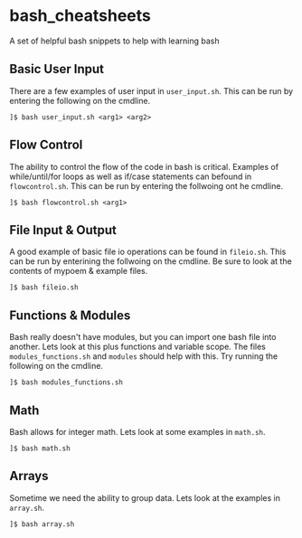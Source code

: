 # bash_cheatsheets
A set of helpful bash snippets to help with learning bash


## Basic User Input

There are a few examples of user input in `user_input.sh`.  This can be run by entering the following on the cmdline.
```
]$ bash user_input.sh <arg1> <arg2>
```

## Flow Control 
The ability to control the flow of the code in bash is critical.  Examples of while/until/for loops as well as if/case statements can befound in `flowcontrol.sh`.  This can be run by entering the follwoing ont he cmdline.

```
]$ bash flowcontrol.sh <arg1>
```


## File Input & Output

A good example of basic file io operations can be found in `fileio.sh`. This can be run by enterining the follwoing on the cmdline.  Be sure to look at the contents of mypoem & example files.

```
]$ bash fileio.sh
```

## Functions & Modules

Bash really doesn't have modules, but you can import one bash file into another.  Lets look at this plus functions and variable scope.  The files `modules_functions.sh` and `modules` should help with this.  Try running the following on the cmdline.

```
]$ bash modules_functions.sh

```

## Math
Bash allows for integer math.  Lets look at some examples in `math.sh`.

```
]$ bash math.sh

```

## Arrays
Sometime we need the ability to group data.  Lets look at the examples in `array.sh`.

```
]$ bash array.sh
```
